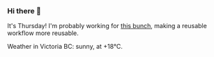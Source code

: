 ### Hi there :wave:

It's Thursday! I'm probably working for [this bunch](https://github.com/kohofinancial), making a reusable workflow more reusable.

Weather in Victoria BC: sunny, at +18°C.
